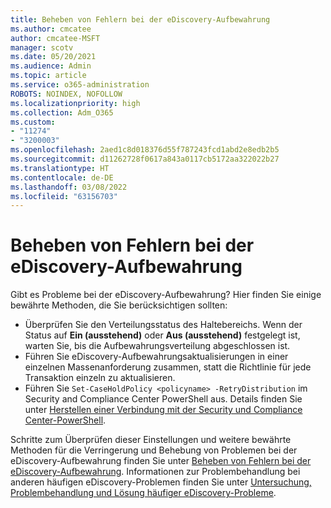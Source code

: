 ```yaml
---
title: Beheben von Fehlern bei der eDiscovery-Aufbewahrung
ms.author: cmcatee
author: cmcatee-MSFT
manager: scotv
ms.date: 05/20/2021
ms.audience: Admin
ms.topic: article
ms.service: o365-administration
ROBOTS: NOINDEX, NOFOLLOW
ms.localizationpriority: high
ms.collection: Adm_O365
ms.custom:
- "11274"
- "3200003"
ms.openlocfilehash: 2aed1c8d018376d55f787243fcd1abd2e8edb2b5
ms.sourcegitcommit: d11262728f0617a843a0117cb5172aa322022b27
ms.translationtype: HT
ms.contentlocale: de-DE
ms.lasthandoff: 03/08/2022
ms.locfileid: "63156703"
---
```

# <a name="troubleshooting-ediscovery-holds-errors"></a>Beheben von Fehlern bei der eDiscovery-Aufbewahrung

Gibt es Probleme bei der eDiscovery-Aufbewahrung? Hier finden Sie einige bewährte Methoden, die Sie berücksichtigen sollten:

- Überprüfen Sie den Verteilungsstatus des Haltebereichs. Wenn der Status auf **Ein (ausstehend)** oder **Aus (ausstehend)** festgelegt ist, warten Sie, bis die Aufbewahrungsverteilung abgeschlossen ist.
- Führen Sie eDiscovery-Aufbewahrungsaktualisierungen in einer einzelnen Massenanforderung zusammen, statt die Richtlinie für jede Transaktion einzeln zu aktualisieren.
- Führen Sie `Set-CaseHoldPolicy <policyname> -RetryDistribution` im Security and Compliance Center PowerShell aus. Details finden Sie unter [Herstellen einer Verbindung mit der Security und Compliance Center-PowerShell](https://docs.microsoft.com/powershell/exchange/connect-to-scc-powershell).

Schritte zum Überprüfen dieser Einstellungen und weitere bewährte Methoden für die Verringerung und Behebung von Problemen bei der eDiscovery-Aufbewahrung finden Sie unter [Beheben von Fehlern bei der eDiscovery-Aufbewahrung](https://docs.microsoft.com/microsoft-365/compliance/hold-distribution-errors).
Informationen zur Problembehandlung bei anderen häufigen eDiscovery-Problemen finden Sie unter [Untersuchung, Problembehandlung und Lösung häufiger eDiscovery-Probleme](https://docs.microsoft.com/microsoft-365/compliance/ediscovery-troubleshooting-common-issues).
